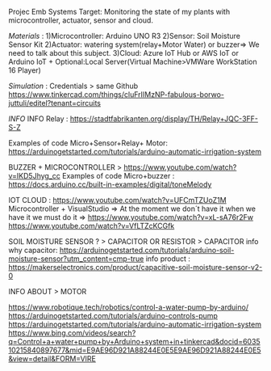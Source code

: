 Projec Emb Systems
Target: Monitoring the state of my plants with microcontroller, actuator, sensor and cloud.

*Materials* : 
1)Microcontroller: Arduino UNO R3
2)Sensor: Soil Moisture Sensor Kit
2)Actuator: watering system(relay+Motor Water) or buzzer=> We need to talk about this subject.
3)Cloud: Azure IoT Hub or AWS IoT or Arduino IoT + Optional:Local Server(Virtual Machine>VMWare WorkStation 16 Player) 

*Simulation* : 
Credentials > same Github
https://www.tinkercad.com/things/cluFrIIMzNP-fabulous-borwo-juttuli/editel?tenant=circuits 



*INFO*
INFO Relay : https://stadtfabrikanten.org/display/TH/Relay+JQC-3FF-S-Z

Examples of code Micro+Sensor+Relay+ Motor: https://arduinogetstarted.com/tutorials/arduino-automatic-irrigation-system  

BUZZER + MICROCONTROLLER > https://www.youtube.com/watch?v=IKD5Jhyg_cc
Examples of code Micro+buzzer : https://docs.arduino.cc/built-in-examples/digital/toneMelody

IOT CLOUD : https://www.youtube.com/watch?v=UFCmTZUoZ1M 
Microcontroller + VisualStudio => At the moment we don´t have it when we have it we must do it =>
https://www.youtube.com/watch?v=xL-sA76r2Fw
https://www.youtube.com/watch?v=VfLTZcKCGfk



SOIL MOISTURE SENSOR ? > CAPACITOR OR RESISTOR > CAPACITOR 
info why capacitor: https://arduinogetstarted.com/tutorials/arduino-soil-moisture-sensor?utm_content=cmp-true 
info product : https://makerselectronics.com/product/capacitive-soil-moisture-sensor-v2-0



INFO ABOUT > MOTOR

https://www.robotique.tech/robotics/control-a-water-pump-by-arduino/
https://arduinogetstarted.com/tutorials/arduino-controls-pump
https://arduinogetstarted.com/tutorials/arduino-automatic-irrigation-system
https://www.bing.com/videos/search?q=Control+a+water+pump+by+Arduino+system+in+tinkercad&docid=603510215840897677&mid=E9AE96D921A88244E0E5E9AE96D921A88244E0E5&view=detail&FORM=VIRE
